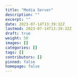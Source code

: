 ```yaml
---
title: "Media Server"
description: ""
excerpt: ""
date: 2023-07-14T13:39:32Z
lastmod: 2023-07-14T13:39:32Z
draft: true
weight: 50
images: []
categories: []
tags: []
contributors: []
pinned: false
homepage: false
---
```

